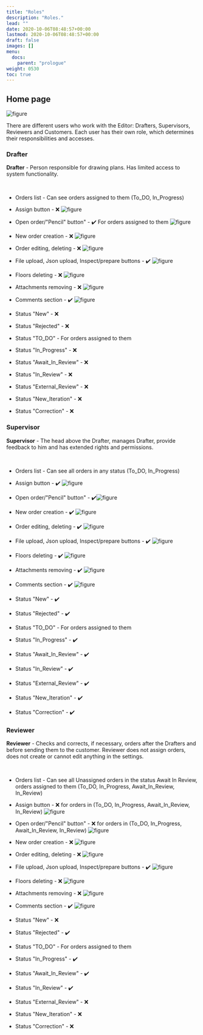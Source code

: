 ```yaml
---
title: "Roles"
description: "Roles."
lead: ""
date: 2020-10-06T08:48:57+00:00
lastmod: 2020-10-06T08:48:57+00:00
draft: false
images: []
menu:
  docs:
    parent: "prologue"
weight: 0530
toc: true
---
```

## Home page

![figure](/Role0.jpg "")

There are different users who work with the Editor: Drafters, Supervisors, Reviewers and Customers. Each user has their own role, which determines their responsibilities and accesses.

### Drafter

**Drafter** - Person responsible for drawing plans. Has limited access to system functionality.


&nbsp; 


* Orders list - Can see orders assigned to them (To_DO, In_Progress)
* Assign button - ❌ ![figure](/Role1.jpg "")
* Open order/"Pencil" button" - ✔️ For orders assigned to them ![figure](/Role2.jpg "")
* New order creation - ❌ ![figure](/Role3.jpg "")

* Order editing, deleting - ❌ ![figure](/Role4.jpg "")
* File upload, Json upload, Inspect/prepare buttons - ✔️ ![figure](/Role5.jpg "")
* Floors deleting - ❌ ![figure](/Role6.jpg "")
* Attachments removing - ❌ ![figure](/Role7.jpg "")
* Comments section - ✔️ ![figure](/Role8.jpg "")
* Status "New" - ❌ 
* Status "Rejected" - ❌
* Status "TO_DO" - For orders assigned to them
* Status "In_Progress" - ❌
* Status "Await_In_Review" - ❌
* Status "In_Review" - ❌
* Status "External_Review" - ❌
* Status "New_Iteration" - ❌
* Status "Correction" - ❌																																							

### Supervisor

**Supervisor** - The head above the Drafter, manages Drafter, provide feedback to him and has extended rights and permissions.


&nbsp; 


* Orders list - Can see all orders in any status (To_DO, In_Progress)
* Assign button - ✔️ ![figure](/Role1.jpg "")
* Open order/"Pencil" button" - ✔️![figure](/Role2.jpg "")
* New order creation - ✔️ ![figure](/Role3.jpg "")

* Order editing, deleting - ✔️ ![figure](/Role4.jpg "")
* File upload, Json upload, Inspect/prepare buttons - ✔️ ![figure](/Role5.jpg "")
* Floors deleting - ✔️ ![figure](/Role6.jpg "")
* Attachments removing - ✔️ ![figure](/Role7.jpg "")
* Comments section - ✔️ ![figure](/Role8.jpg "")
* Status "New" - ✔️ 
* Status "Rejected" - ✔️
* Status "TO_DO" - For orders assigned to them
* Status "In_Progress" - ✔️
* Status "Await_In_Review" - ✔️
* Status "In_Review" - ✔️
* Status "External_Review" - ✔️
* Status "New_Iteration" - ✔️
* Status "Correction" - ✔️

### Reviewer

**Reviewer** - Checks and corrects, if necessary, orders after the Drafters and before sending them to the customer. Reviewer does not assign orders, does not create or cannot edit anything in the settings.


&nbsp; 


* Orders list - Can see all Unassigned orders in the status Await In Review, orders assigned to them (To_DO, In_Progress, Await_In_Review, In_Review)
* Assign button - ❌ for orders in (To_DO, In_Progress, Await_In_Review, In_Review) ![figure](/Role1.jpg "")
* Open order/"Pencil" button" - ❌ for orders in (To_DO, In_Progress, Await_In_Review, In_Review) ![figure](/Role2.jpg "")
* New order creation - ❌ ![figure](/Role3.jpg "")

* Order editing, deleting - ❌ ![figure](/Role4.jpg "")
* File upload, Json upload, Inspect/prepare buttons - ✔️ ![figure](/Role5.jpg "")
* Floors deleting - ❌ ![figure](/Role6.jpg "")
* Attachments removing - ❌ ![figure](/Role7.jpg "")
* Comments section - ✔️ ![figure](/Role8.jpg "")
* Status "New" - ❌ 
* Status "Rejected" - ✔️
* Status "TO_DO" - For orders assigned to them
* Status "In_Progress" - ✔️
* Status "Await_In_Review" - ✔️
* Status "In_Review" - ✔️
* Status "External_Review" - ❌
* Status "New_Iteration" - ❌
* Status "Correction" - ❌